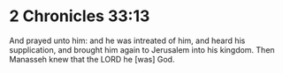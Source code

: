 # 2 Chronicles 33:13

And prayed unto him: and he was intreated of him, and heard his supplication, and brought him again to Jerusalem into his kingdom. Then Manasseh knew that the LORD he [was] God.